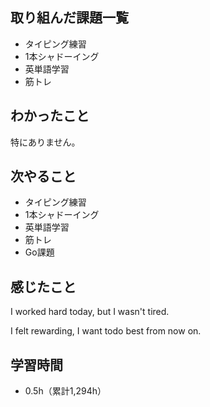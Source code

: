 ## 取り組んだ課題一覧
- タイピング練習
- 1本シャドーイング
- 英単語学習
- 筋トレ
## わかったこと
特にありません。
## 次やること
- タイピング練習
- 1本シャドーイング
- 英単語学習
- 筋トレ
- Go課題
## 感じたこと
I worked hard today, but I wasn't tired.

I felt rewarding, I want todo best from now on.

## 学習時間
- 0.5h（累計1,294h）